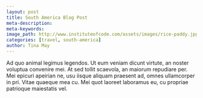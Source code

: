 ```yaml
---
layout: post
title: South America Blog Post
meta-description:
meta-keywords:
image_path: http://www.instituteofcode.com/assets/images/rice-paddy.jpg
categories: [travel, south-america]
author: Tina May
---
```


Ad quo animal legimus legendos. Ut eum veniam dicunt virtute, an noster voluptua convenire mei. At sed tollit scaevola, an maiorum repudiare per. Mei epicuri apeirian ne, usu iisque aliquam praesent ad, omnes ullamcorper in pri. Vitae quaeque mea cu. Mei quot laoreet laboramus eu, cu propriae patrioque maiestatis vel.
